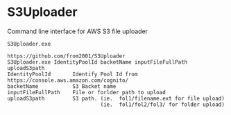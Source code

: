 # S3Uploader
Command line interface for AWS S3 file uploader


    S3Uploader.exe   
      
    https://github.com/from2001/S3Uploader  
    S3Uploader.exe IdentityPoolId backetName inputFileFullPath uploadS3path  
    IdentityPoolId       Identify Pool Id from https://console.aws.amazon.com/cognito/  
    backetName           S3 Backet name  
    inputFileFullPath    File or forlder path to upload   
    uploadS3path         S3 path. (ie.  fol1/filename.ext for file upload)  
                                  (ie.  fol1/fol2/fol3/ for folder upload)  
                              
